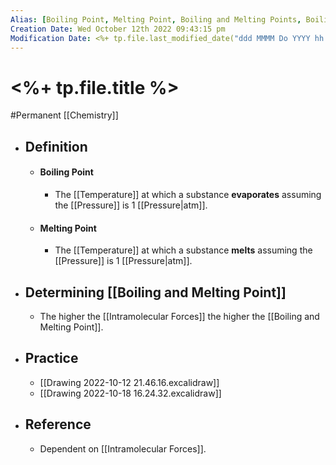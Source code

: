 ```yaml
---
Alias: [Boiling Point, Melting Point, Boiling and Melting Points, Boiling Points, Melting Points]
Creation Date: Wed October 12th 2022 09:43:15 pm 
Modification Date: <%+ tp.file.last_modified_date("ddd MMMM Do YYYY hh:mm:ss a") %>
---
```

# <%+ tp.file.title %>
#Permanent [[Chemistry]]

- ## Definition
	- #### Boiling Point
		- The [[Temperature]] at which a substance **evaporates** assuming the [[Pressure]] is 1 [[Pressure|atm]].
	- #### Melting Point
		- The [[Temperature]] at which a substance **melts** assuming the [[Pressure]] is 1 [[Pressure|atm]].
- ## Determining [[Boiling and Melting Point]]
	- The higher the [[Intramolecular Forces]] the higher the [[Boiling and Melting Point]].
- ## Practice
	- [[Drawing 2022-10-12 21.46.16.excalidraw]]
	- [[Drawing 2022-10-18 16.24.32.excalidraw]]
- ## Reference
	- Dependent on [[Intramolecular Forces]].